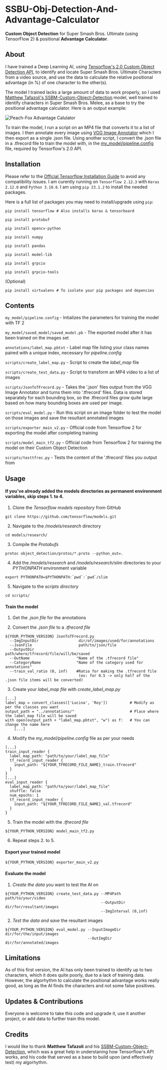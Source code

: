 # SSBU-Obj-Detection-And-Advantage-Calculator
**Custom Object Detection** for Super Smash Bros. Ultimate (using TensorFlow 2) & positional **Advantage Calculator**.

## About
I have trained a Deep Learning AI, using [Tensorflow's 2.0 Custom Object Detection API](https://github.com/tensorflow/models/blob/master/research/object_detection/g3doc/tf2.md), to identify and locate Super Smash Bros. Ultimate Characters from a video source, and use the data to calculate the relative positional advantage (in %) of one character to the other(s).

The model I trained lacks a large amount of data to work properly, so I used [Matthew Tafazoli's SSBM-Custom-Object-Detection](https://github.com/MatthewTafazoli/SSBM-Custom-Object-Detection) model, well trained to identify characters in Super Smash Bros. Melee, as a base to try the positional advantage calculator. Here is an output example:

![Peach-Fox Advantage Calulator](/assets/Peach-Fox_adv_ex.jpg)

To train the model, I run a script on an MP4 file that converts it to a list of images. I then annotate every image using [VGG Image Annotator](https://www.robots.ox.ac.uk/~vgg/software/via/) which I then export as a single .json file. Using another script, I convert the .json file in a .tfrecord file to train the model with, in the [my_model/pipeline.config](my_model/pipeline.config) file, required by Tensorflow's 2.0 API.

## Installation
Please refer to the [Official Tensorflow Installation Guide](https://www.tensorflow.org/install) to avoid any compatibility issues.
I am curently running on `Tensorflow 2.12.3` with `Keras 2.12.0` and `Python 3.10.6`. I am using `pip 23.1.2` to install the needed packages.

Here is a full list of packages you may need to install/upgrade using `pip`:
```
pip install tensorflow # Also installs keras & tensorboard
```
```
pip install protobuf
```
```
pip install opencv-python
```
```
pip install numpy
```
```
pip install pandas
```
```
pip install model-lib
```
```
pip install grpcio
```
```
pip install grpcio-tools
```

(Optional)
```
pip install virtualenv # To isolate your pip packages and depencies
```

## Contents
`my_model/pipeline.config` - Intializes the parameters for training the model with TF 2

`my_model/saved_model/saved_model.pb` - The exported model after it has been trained on the images set

`annotations/label_map.pbtxt` - Label map file listing your class names paired with a unique index, necessary for *pipeline.config*

`scripts/create_label_map.py` - Script to create the *label_map* file

`scripts/create_test_data.py` - Script to transform an MP4 video to a list of images

`scripts/JsonToTFrecord.py` - Takes the '.json' files output from the VGG Image Annotator and turns them into '.tfrecord' files.
Data is stored separately for each bounding box, so the .tfrecord files grow quite large based on how many bounding boxes are used per image.

`scripts/eval_model.py` - Run this script on an image folder to test the model on those images and save the resultant annotated images

`scripts/exporter_main_v2.py` - Official code from Tensorflow 2 for exporting the model after completing training

`scripts/model_main_tf2.py` - Official code from Tensorflow 2 for training the model on their Custom Object Detection

`scripts/testtfrec.py` - Tests the content of the '.tfrecord' files you output from

## Usage

#### If you've already added the models directories as permanent environment variables, skip steps 1. to 4.

1. Clone the *Tensorflow models repository* from GitHub
```
git clone https://github.com/tensorflow/models.git
```
2. Navigate to the */models/research* directory
```
cd models/research/
```
3. Compile the *Protobufs*
```
protoc object_detection/protos/*.proto --python_out=.
```
4. Add the */models/research* and */models/research/slim* directories to your *PYTHONPATH* environment variable
```
export PYTHONPATH=$PYTHONPATH:`pwd`:`pwd`/slim
```

5. Navigate to the *scripts directory*
```
cd scripts/
```

#### Train the model

1. Get the *.json file* for the annotations
   
2. Convert the *.json file* to a *.tfrecord file*
```
${YOUR_PYTHON_VERSION} JsonToTFrecord.py
  --ImgInputDir                  dir/of/images/used/for/annotations
  --JsonFile                     path/to/json/file
  --OutputDir                    path/where/tfrecord/file/will/be/saved
  --OutName                     "Name of the .tfrecord file"
  --CategoryName                "Name of the category used for annotations"
  --train_val_ratio (0, inf)    #Ratio for making the .tfrecord file
                                 (ex: for 0.5 -> only half of the .json file items will be converted)
```
3. Create your *label_map file* with *create_label_map.py*
```
[...]
label_map = convert_classes(['Lucina', 'Roy'])          # Modify as per the classes you want
output_path = "../annotations/"                         # Place where the label_map file will be saved
with open(output_path + "label_map.pbtxt", "w") as f:   # You can change the name here
    [...]
```
4. Modify the *my_model/pipeline.config* file as per your needs
```
[...]
train_input_reader {
  label_map_path: "path/to/your/label_map_file"
  tf_record_input_reader {
    input_path: "${YOUR_TFRECORD_FILE_NAME}_train.tfrecord"
  }
}
[...]
eval_input_reader {
  label_map_path: "path/to/your/label_map_file"
  shuffle: false
  num_epochs: 1
  tf_record_input_reader {
    input_path: "${YOUR_TFRECORD_FILE_NAME}_val.tfrecord"
  }
}
```
5. Train the model with the *.tfrecord file*
```
${YOUR_PYTHON_VERSION} model_main_tf2.py
```
6. Repeat steps 2. to 5.

#### Export your trained model
```
${YOUR_PYTHON_VERSION} exporter_main_v2.py
```

#### Evaluate the model
1. *Create the data* you want to test the AI on
```
${YOUR_PYTHON_VERSION} create_test_data.py --MP4Path path/to/your/video
                                           --OutputDir dir/for/resultant/images
                                           --ImgInterval (0,inf)
```
2. *Test the data and save* the resultant images
```
${YOUR_PYTHON_VERSION} eval_model.py --InputImageDir dir/for/the/input/images
                                     --OutImgDir dir/for/annotated/images
```

## Limitations
As of this first version, the AI has only been trained to identify up to two characters, which it does quite poorly, due to a lack of training data.
However, the algorhythm to calculate the positional advantage works really good, as long as the AI finds the characters and not some false positives.

## Updates & Contributions
Everyone is welcome to take this code and upgrade it, use it another project, or add data to further train this model.

## Credits
I would like to thank **Matthew Tafazoli** and his [SSBM-Custom-Object-Detection](https://github.com/MatthewTafazoli/SSBM-Custom-Object-Detection), which was a great help in understaning how Tensorflow's API works, and his code that served as a base to build upon (and effectively test) my algorhythm.
